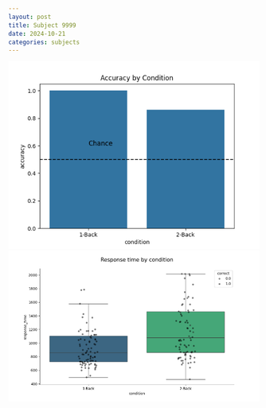 ```yaml
---
layout: post
title: Subject 9999
date: 2024-10-21
categories: subjects
---
```


![](data/9999/run-11/9999_ATS_acc.png)
![](data/9999/run-11/9999_ATS_rt.png)

